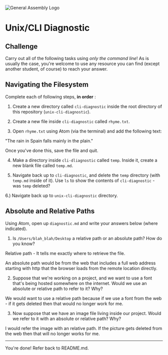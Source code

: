 ![General Assembly Logo](http://i.imgur.com/ke8USTq.png)

# Unix/CLI Diagnostic

## Challenge

Carry out all of the following tasks using _only the command line_! As is
usually the case, you're welcome to use any resource you can find (except
another student, of course) to reach your answer.

## Navigating the Filesystem

Complete each of following steps, **in order** :

1. Create a new directory called `cli-diagnostic` inside the root directory of
this repository (`unix-cli-diagnostic`).

2. Create a new file inside `cli-diagnostic` called `rhyme.txt`.

3. Open `rhyme.txt` using Atom (via the terminal) and add the following text:

 "The rain in Spain falls mainly in the plain."

 Once you've done this, save the file and quit.

4. Make a directory inside `cli-dliagnostic` called `temp`. Inside it, create a new blank file called `temp.md`.

5. Navigate back up to `cli-diagnostic`, and delete the `temp` directory (with `temp.md` inside of it). Use `ls` to show the contents of `cli-diagnostic` - was `temp` deleted?

6.) Navigate back up to `unix-cli-diagnostic` directory.

## Absolute and Relative Paths

Using Atom, open up `diagnostic.md` and write your answers below (where indicated).

1. Is `/Users/blah_blah/Desktop` a relative path or an absolute path? How do you know?

 Relative path - It tells me exactly where to retrieve the file.

 An absolute path would be from the web that includes a full web address starting with http that the browser loads from the remote location directly.

2. Suppose that we're working on a project, and we want to use a font that's being hosted somewhere on the internet. Would we use an absolute or relative path to refer to it? Why?

We would want to use a relative path because if we use a font from the web - if it gets deleted then that would no longer work for me.


3. Now suppose that we have an image file living inside our project. Would we refer to it with an absolute or relative path? Why?

 I would refer the image with an relative path. If the picture gets deleted from the web then that will no longer works for me.

 <!-- Answer Ends Here -->

<hr>

You're done! Refer back to README.md.
